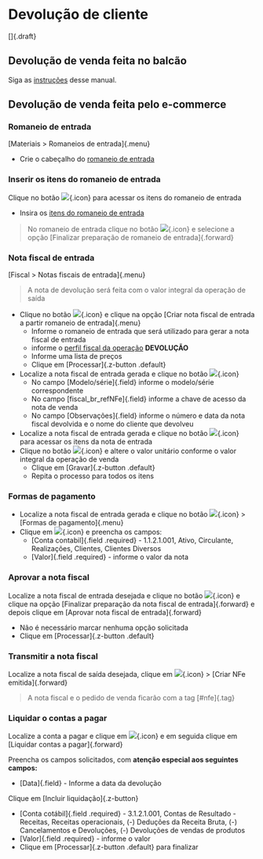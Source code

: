 # Devolução de cliente

[]{.draft}

## Devolução de venda feita no balcão

Siga as [instruções](/fiscal/outgoingInvoiceReturn) desse manual.

## Devolução de venda feita pelo e-commerce

### Romaneio de entrada

[Materiais > Romaneios de entrada]{.menu}

* Crie o cabeçalho do [romaneio de entrada](/material/incomingList/incomingList)

### Inserir os itens do romaneio de entrada

Clique no botão ![](https://static.zenerp.app.br/icons/action-child.svg){.icon} para acessar os itens do romaneio de entrada
* Insira os [itens do romaneio de entrada](/material/incomingList/incomingListItem)

>No romaneio de entrada clique no botão ![](https://static.zenerp.app.br/icons/action-forward.svg){.icon} e selecione a opção [Finalizar preparação de romaneio de entrada]{.forward}

### Nota fiscal de entrada

[Fiscal > Notas fiscais de entrada]{.menu} 

>A nota de devolução será feita com o valor integral da operação de saída

* Clique no botão ![](https://static.zenerp.app.br/icons/action-more-toolbar.svg){.icon} e clique na opção [Criar nota fiscal de entrada a partir romaneio de entrada]{.menu}
    * Informe o romaneio de entrada que será utilizado para gerar a nota fiscal de entrada
    * informe o [perfil fiscal da operação](../../fiscal/fiscalProfileOperation.md) **DEVOLUÇÃO**
    * Informe uma lista de preços
    * Clique em [Processar]{.z-button .default}
* Localize a nota fiscal de entrada gerada e clique no botão ![](https://static.zenerp.app.br/icons/action-update.svg){.icon}
    * No campo [Modelo/série]{.field} informe o modelo/série correspondente
    * No campo [fiscal_br_refNFe]{.field} informe a chave de acesso da nota de venda
    * No campo [Observações]{.field} informe o número e data da nota fiscal devolvida e o nome do cliente que devolveu
* Localize a nota fiscal de entrada gerada e clique no botão ![](https://static.zenerp.app.br/icons/action-child.svg){.icon} para acessar os itens da nota de entrada
* Clique no botão ![](https://static.zenerp.app.br/icons/action-update.svg){.icon} e altere o valor unitário conforme o valor integral da operação de venda
    * Clique em [Gravar]{.z-button .default}
    * Repita o processo para todos os itens

### Formas de pagamento

* Localize a nota fiscal de entrada gerada e clique no botão ![](https://static.zenerp.app.br/icons/action-more.svg){.icon} > [Formas de pagamento]{.menu}
* Clique em ![](https://static.zenerp.app.br/icons/action-create.svg){.icon} e preencha os campos:
    * [Conta contabil]{.field .required} - 1.1.2.1.001, Ativo, Circulante, Realizações, Clientes, Clientes Diversos
    * [Valor]{.field .required} - informe o valor da nota

### Aprovar a nota fiscal

Localize a nota fiscal de entrada desejada e clique no botão ![](https://static.zenerp.app.br/icons/action-forward.svg){.icon} e clique na opção [Finalizar preparação da nota fiscal de entrada]{.forward} e depois clique em [Aprovar nota fiscal de entrada]{.forward}
* Não é necessário marcar nenhuma opção solicitada
* Clique em [Processar]{.z-button .default}

### Transmitir a nota fiscal

Localize a nota fiscal de saída desejada, clique em ![](https://static.zenerp.app.br/icons/action-forward.svg){.icon} > [Criar NFe emitida]{.forward}

>A nota fiscal e o pedido de venda ficarão com a tag [#nfe]{.tag}

### Liquidar o contas a pagar

Localize a conta a pagar e clique em ![](https://static.zenerp.app.br/icons/action-forward.svg){.icon} e em seguida clique em [Liquidar contas a pagar]{.forward}

Preencha os campos solicitados, com **atenção especial aos seguintes campos:**
* [Data]{.field} - Informe a data da devolução

Clique em [Incluir liquidação]{.z-button}
* [Conta cotábil]{.field .required} - 3.1.2.1.001, Contas de Resultado - Receitas, Receitas operacionais, (-) Deduções da Receita Bruta, (-) Cancelamentos e Devoluções, (-) Devoluções de vendas de produtos
* [Valor]{.field .required} - informe o valor
* Clique em [Processar]{.z-button .default} para finalizar